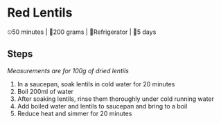 # Red Lentils

&#9202;50 minutes | &#127855;200 grams | &#127801;Refrigerator | &#129344;5 days

## Steps

_Measurements are for 100g of dried lentils_

1. In a saucepan, soak lentils in cold water for 20 minutes
1. Boil 200ml of water
1. After soaking lentils, rinse them thoroughly under cold running water
1. Add boiled water and lentils to saucepan and bring to a boil
1. Reduce heat and simmer for 20 minutes
